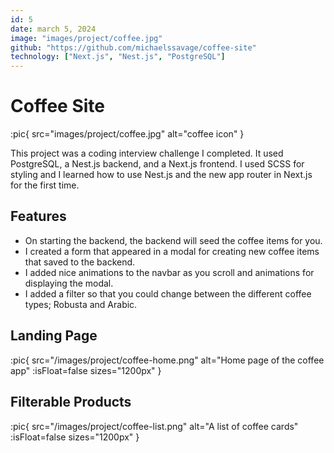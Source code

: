 ```yaml
---
id: 5
date: march 5, 2024
image: "images/project/coffee.jpg"
github: "https://github.com/michaelssavage/coffee-site"
technology: ["Next.js", "Nest.js", "PostgreSQL"]
---
```


# Coffee Site

:pic{ src="images/project/coffee.jpg" alt="coffee icon" }

This project was a coding interview challenge I completed. It used PostgreSQL, a Nest.js backend, and a Next.js frontend. I used SCSS for styling and I learned how to use Nest.js and the new app router in Next.js for the first time.

## Features

- On starting the backend, the backend will seed the coffee items for you.
- I created a form that appeared in a modal for creating new coffee items that saved to the backend.
- I added nice animations to the navbar as you scroll and animations for displaying the modal.
- I added a filter so that you could change between the different coffee types; Robusta and Arabic.

## Landing Page

:pic{ src="/images/project/coffee-home.png" alt="Home page of the coffee app" :isFloat=false sizes="1200px" }

## Filterable Products

:pic{ src="/images/project/coffee-list.png" alt="A list of coffee cards" :isFloat=false sizes="1200px" }
